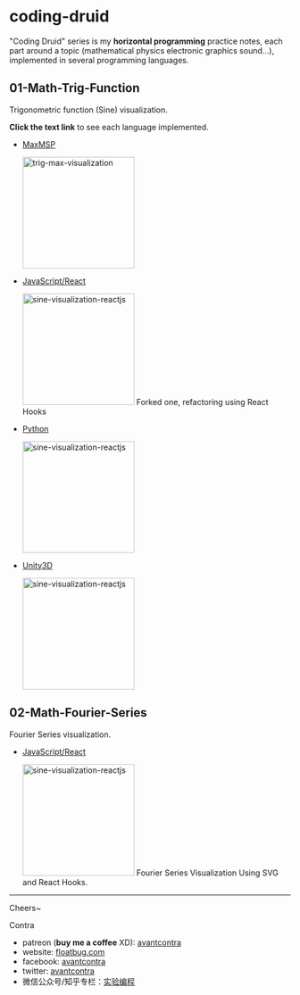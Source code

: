 # coding-druid
"Coding Druid" series is my **horizontal programming** practice notes, each part around a topic (mathematical physics electronic graphics sound...), implemented in several programming languages.

## 01-Math-Trig-Function
Trigonometric function (Sine) visualization. 

**Click the text link** to see each language implemented.

- [MaxMSP](https://github.com/avantcontra/coding-druid/tree/master/01-Math-Trig-Function/maxmsp)

    <img src="http://floatcc.intplusplus.org/trig-max-visualization.gif" alt="trig-max-visualization" width="200">

- [JavaScript/React](https://github.com/avantcontra/coding-druid/tree/master/01-Math-Trig-Function/sine-js-react)

    <img src="http://floatcc.intplusplus.org/sine-visualization-reactjs.gif" alt="sine-visualization-reactjs" width="200">
     Forked one, refactoring using React Hooks

- [Python](https://github.com/avantcontra/coding-druid/tree/master/01-Math-Trig-Function/sine-python)

    <img src="http://floatcc.intplusplus.org/sine-py-effect-0.gif" alt="sine-visualization-reactjs" width="200">

- [Unity3D](https://github.com/avantcontra/coding-druid/tree/master/01-Math-Trig-Function/sine-unity)

    <img src="http://floatcc.intplusplus.org/sine-unity-optimize.gif" alt="sine-visualization-reactjs" width="200">
    
## 02-Math-Fourier-Series
Fourier Series visualization.
- [JavaScript/React](https://github.com/avantcontra/coding-druid/tree/master/02-Math-Fourier-Series/fourier-series-js-react)

    <img src="http://floatcc.intplusplus.org/fs-js-5.gif" alt="sine-visualization-reactjs" width="200">
    Fourier Series Visualization Using SVG and React Hooks.
  
----


Cheers~

Contra

- patreon (**buy me a coffee** XD): [avantcontra](https://www.patreon.com/avantcontra)
- website: [floatbug.com](https://www.floatbug.com)
- facebook: [avantcontra](https://facebook.com/avantcontra)
- twitter: [avantcontra](https://twitter.com/avantcontra)
- 微信公众号/知乎专栏：[实验编程](https://zhuanlan.zhihu.com/floatlab)


